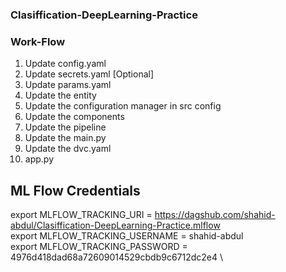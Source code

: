 ### Clasiffication-DeepLearning-Practice

### Work-Flow

1. Update config.yaml
2. Update secrets.yaml [Optional]
3. Update params.yaml
4. Update the entity
5. Update the configuration manager in src config
6. Update the components
7. Update the pipeline
8. Update the main.py
9. Update the dvc.yaml
10. app.py


## ML Flow Credentials

export MLFLOW_TRACKING_URI = https://dagshub.com/shahid-abdul/Clasiffication-DeepLearning-Practice.mlflow \
export MLFLOW_TRACKING_USERNAME = shahid-abdul \
export MLFLOW_TRACKING_PASSWORD = 4976d418dad68a72609014529cbdb9c6712dc2e4 \